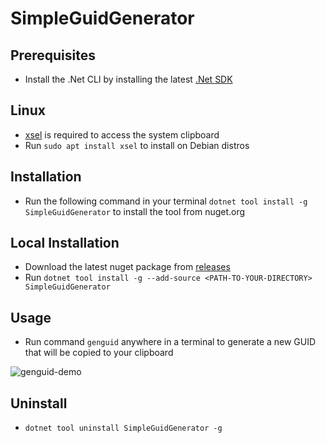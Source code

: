 # SimpleGuidGenerator

## Prerequisites
- Install the .Net CLI by installing the latest [.Net SDK](https://learn.microsoft.com/en-us/dotnet/core/sdk)

## Linux
- [xsel](https://github.com/kfish/xsel) is required to access the system clipboard
- Run `sudo apt install xsel` to install on Debian distros

## Installation
- Run the following command in your terminal `dotnet tool install -g SimpleGuidGenerator` to install the tool from nuget.org

## Local Installation
- Download the latest nuget package from [releases](https://github.com/Ridewarior/GuidGenerator/releases)
- Run `dotnet tool install -g --add-source <PATH-TO-YOUR-DIRECTORY> SimpleGuidGenerator`

## Usage
- Run command `genguid` anywhere in a terminal to generate a new GUID that will be copied to your clipboard

![genguid-demo](https://github.com/user-attachments/assets/a0d9ee83-34fc-48ab-b2f3-77acefd244f3)

## Uninstall
- `dotnet tool uninstall SimpleGuidGenerator -g`